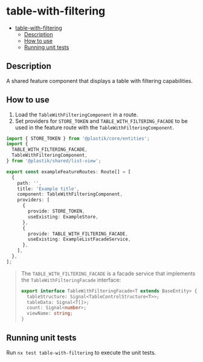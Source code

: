 # table-with-filtering

- [table-with-filtering](#table-with-filtering)
  - [Description](#description)
  - [How to use](#how-to-use)
  - [Running unit tests](#running-unit-tests)

## Description

A shared feature component that displays a table with filtering capabilities.

## How to use

1. Load the `TableWithFilteringComponent` in a route.
2. Set providers for `STORE_TOKEN` and `TABLE_WITH_FILTERING_FACADE` to be used in the feature route with the `TableWithFilteringComponent`.

```typescript
import { STORE_TOKEN } from '@plastik/core/entities';
import {
  TABLE_WITH_FILTERING_FACADE,
  TableWithFilteringComponent,
} from '@plastik/shared/list-view';

export const exampleFeatureRoutes: Route[] = [
  {
    path: '',
    title: 'Example title',
    component: TableWithFilteringComponent,
    providers: [
      {
        provide: STORE_TOKEN,
        useExisting: ExampleStore,
      },
      {
        provide: TABLE_WITH_FILTERING_FACADE,
        useExisting: ExampleListFacadeService,
      },
    ],
  },
];
```

> The `TABLE_WITH_FILTERING_FACADE` is a facade service that implements the `TableWithFilteringFacade` interface:
>
> ```typescript
> export interface TableWithFilteringFacade<T extends BaseEntity> {
>   tableStructure: Signal<TableControlStructure<T>>;
>   tableData: Signal<T[]>;
>   count: Signal<number>;
>   viewName: string;
> }
> ```

## Running unit tests

Run `nx test table-with-filtering` to execute the unit tests.
